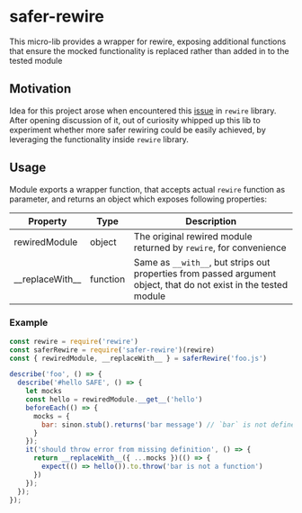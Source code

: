 #  safer-rewire

This micro-lib provides a wrapper for rewire, exposing additional functions that ensure the mocked functionality is replaced rather than added in to the tested module

## Motivation

Idea for this project arose when encountered this [issue](https://github.com/jhnns/rewire/issues/182) in `rewire` library. After opening discussion of it, out of curiosity whipped up this lib to experiment whether more safer rewiring could be easily achieved, by leveraging the functionality inside `rewire` library.

## Usage

Module exports a wrapper function, that accepts actual `rewire` function as parameter, and returns an object which exposes following properties:


Property | Type | Description
---------|----------|---------
 rewiredModule | object | The original rewired module returned by `rewire`, for convenience
 \_\_replaceWith\_\_ | function | Same as `__with__`, but strips out properties from passed argument object, that do not exist in the tested module

### Example
```js
const rewire = require('rewire')
const saferRewire = require('safer-rewire')(rewire)
const { rewiredModule, __replaceWith__ } = saferRewire('foo.js')

describe('foo', () => {
  describe('#hello SAFE', () => {
    let mocks
    const hello = rewiredModule.__get__('hello')
    beforeEach(() => {
      mocks = {
        bar: sinon.stub().returns('bar message') // `bar` is not defined anywhere in foo.js
      }
    });
    it('should throw error from missing definition', () => {
      return __replaceWith__({ ...mocks })(() => {
        expect(() => hello()).to.throw('bar is not a function')
      })
    });
  });
});

```
